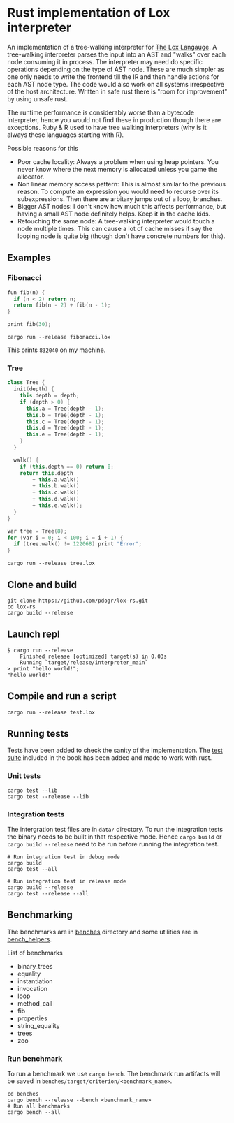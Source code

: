 # Rust implementation of Lox interpreter

An implementation of a tree-walking interpreter for [The Lox Langauge](https://craftinginterpreters.com/the-lox-language.html).
A tree-walking interpreter parses the input into an AST and "walks" over each node consuming it in process. The interpreter may need do specific operations depending on the type of AST node. These are much simpler as one only needs to write the frontend till the IR and then handle actions for each AST node type. The code would also work on all systems irrespective of the host architecture. 
Written in safe rust there is "room for improvement" by using unsafe rust. 

The runtime performance is considerably worse than a bytecode interpreter, hence you would not find these in production though there are exceptions. Ruby & R used to have tree walking interpreters (why is it always these languages starting with R).

Possible reasons for this 
- Poor cache locality: Always a problem when using heap pointers. You never know where the next memory is allocated unless you game the allocator. 
- Non linear memory access pattern: This is almost similar to the previous reason. To compute an expression you would need to recurse over its subexpressions. Then there are arbitary jumps out of a loop, branches. 
- Bigger AST nodes: I don't know how much this affects performance, but having a small AST node definitely helps. Keep it in the cache kids.
- Retouching the same node: A tree-walking interpreter would touch a node multiple times. This can cause a lot of cache misses if say the looping node is quite big (though don't have concrete numbers for this).

## Examples
### Fibonacci
```cpp
fun fib(n) {
  if (n < 2) return n;
  return fib(n - 2) + fib(n - 1);
}

print fib(30);
```
```
cargo run --release fibonacci.lox
```
This prints `832040` on my machine. 

### Tree 
```cpp
class Tree {
  init(depth) {
    this.depth = depth;
    if (depth > 0) {
      this.a = Tree(depth - 1);
      this.b = Tree(depth - 1);
      this.c = Tree(depth - 1);
      this.d = Tree(depth - 1);
      this.e = Tree(depth - 1);
    }
  }

  walk() {
    if (this.depth == 0) return 0;
    return this.depth
        + this.a.walk()
        + this.b.walk()
        + this.c.walk()
        + this.d.walk()
        + this.e.walk();
  }
}

var tree = Tree(8);
for (var i = 0; i < 100; i = i + 1) {
  if (tree.walk() != 122068) print "Error";
}
```
```
cargo run --release tree.lox
```

## Clone and build
```shell
git clone https://github.com/pdogr/lox-rs.git
cd lox-rs
cargo build --release
```

## Launch repl
```shell
$ cargo run --release  
    Finished release [optimized] target(s) in 0.03s
    Running `target/release/interpreter_main`
> print "hello world!";
"hello world!"
```

## Compile and run a script 
```shell
cargo run --release test.lox
```
## Running tests
Tests have been added to check the sanity of the implementation. The [test suite](https://github.com/munificent/craftinginterpreters/tree/master/test) included in the book has been added and made to work with rust. 

### Unit tests
```shell
cargo test --lib
cargo test --release --lib
```
### Integration tests

The intergration test files are in `data/` directory. To run the integration tests the binary needs to be built in that respective mode. Hence `cargo build` or `cargo build --release` need to be run before running the integration test. 

```shell
# Run integration test in debug mode
cargo build 
cargo test --all

# Run integration test in release mode
cargo build --release
cargo test --release --all
```
## Benchmarking
The benchmarks are in [benches](https://github.com/pdogr/lox-rs/tree/main/benches) directory and some utilities are in [bench_helpers](https://github.com/pdogr/lox-rs/tree/main/bench_helper). 

List of benchmarks
- binary_trees
- equality
- instantiation
- invocation
- loop
- method_call
- fib
- properties
- string_equality
- trees
- zoo

### Run benchmark
To run a benchmark we use `cargo bench`. The benchmark run artifacts will be saved in `benches/target/criterion/<benchmark_name>`. 
```shell
cd benches
cargo bench --release --bench <benchmark_name>
# Run all benchmarks
cargo bench --all
```

